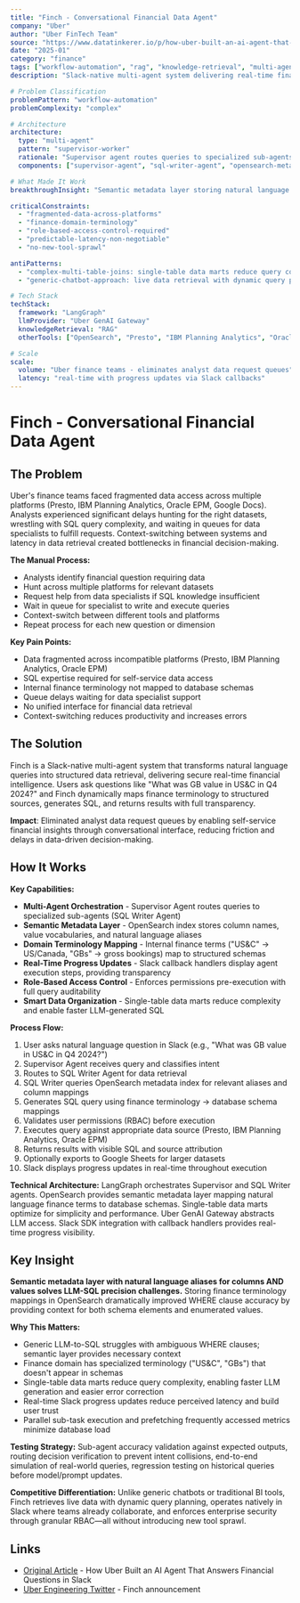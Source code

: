 ```yaml
---
title: "Finch - Conversational Financial Data Agent"
company: "Uber"
author: "Uber FinTech Team"
source: "https://www.datatinkerer.io/p/how-uber-built-an-ai-agent-that-answers"
date: "2025-01"
category: "finance"
tags: ["workflow-automation", "rag", "knowledge-retrieval", "multi-agent", "enterprise", "production"]
description: "Slack-native multi-agent system delivering real-time financial intelligence with semantic metadata layer eliminating SQL complexity"

# Problem Classification
problemPattern: "workflow-automation"
problemComplexity: "complex"

# Architecture
architecture:
  type: "multi-agent"
  pattern: "supervisor-worker"
  rationale: "Supervisor agent routes queries to specialized sub-agents (SQL Writer) while OpenSearch metadata layer provides semantic mapping from finance terminology to structured data sources"
  components: ["supervisor-agent", "sql-writer-agent", "opensearch-metadata", "data-marts", "slack-integration", "rbac-layer"]

# What Made It Work
breakthroughInsight: "Semantic metadata layer storing natural language aliases for both column names and enumerated values in OpenSearch dramatically improved WHERE clause accuracy - solving the classic LLM-SQL precision challenge"

criticalConstraints:
  - "fragmented-data-across-platforms"
  - "finance-domain-terminology"
  - "role-based-access-control-required"
  - "predictable-latency-non-negotiable"
  - "no-new-tool-sprawl"

antiPatterns:
  - "complex-multi-table-joins: single-table data marts reduce query complexity and enable faster LLM-generated SQL"
  - "generic-chatbot-approach: live data retrieval with dynamic query planning beats static responses"

# Tech Stack
techStack:
  framework: "LangGraph"
  llmProvider: "Uber GenAI Gateway"
  knowledgeRetrieval: "RAG"
  otherTools: ["OpenSearch", "Presto", "IBM Planning Analytics", "Oracle EPM", "Google Sheets", "Slack SDK"]

# Scale
scale:
  volume: "Uber finance teams - eliminates analyst data request queues"
  latency: "real-time with progress updates via Slack callbacks"
---
```


# Finch - Conversational Financial Data Agent

## The Problem

Uber's finance teams faced fragmented data access across multiple platforms (Presto, IBM Planning Analytics, Oracle EPM, Google Docs). Analysts experienced significant delays hunting for the right datasets, wrestling with SQL query complexity, and waiting in queues for data specialists to fulfill requests. Context-switching between systems and latency in data retrieval created bottlenecks in financial decision-making.

**The Manual Process:**
- Analysts identify financial question requiring data
- Hunt across multiple platforms for relevant datasets
- Request help from data specialists if SQL knowledge insufficient
- Wait in queue for specialist to write and execute queries
- Context-switch between different tools and platforms
- Repeat process for each new question or dimension

**Key Pain Points:**
- Data fragmented across incompatible platforms (Presto, IBM Planning Analytics, Oracle EPM)
- SQL expertise required for self-service data access
- Internal finance terminology not mapped to database schemas
- Queue delays waiting for data specialist support
- No unified interface for financial data retrieval
- Context-switching reduces productivity and increases errors

## The Solution

Finch is a Slack-native multi-agent system that transforms natural language queries into structured data retrieval, delivering secure real-time financial intelligence. Users ask questions like "What was GB value in US&C in Q4 2024?" and Finch dynamically maps finance terminology to structured sources, generates SQL, and returns results with full transparency.

**Impact**: Eliminated analyst data request queues by enabling self-service financial insights through conversational interface, reducing friction and delays in data-driven decision-making.

## How It Works

**Key Capabilities:**
- **Multi-Agent Orchestration** - Supervisor Agent routes queries to specialized sub-agents (SQL Writer Agent)
- **Semantic Metadata Layer** - OpenSearch index stores column names, value vocabularies, and natural language aliases
- **Domain Terminology Mapping** - Internal finance terms ("US&C" → US/Canada, "GBs" → gross bookings) map to structured schemas
- **Real-Time Progress Updates** - Slack callback handlers display agent execution steps, providing transparency
- **Role-Based Access Control** - Enforces permissions pre-execution with full query auditability
- **Smart Data Organization** - Single-table data marts reduce complexity and enable faster LLM-generated SQL

**Process Flow:**
1. User asks natural language question in Slack (e.g., "What was GB value in US&C in Q4 2024?")
2. Supervisor Agent receives query and classifies intent
3. Routes to SQL Writer Agent for data retrieval
4. SQL Writer queries OpenSearch metadata index for relevant aliases and column mappings
5. Generates SQL query using finance terminology → database schema mappings
6. Validates user permissions (RBAC) before execution
7. Executes query against appropriate data source (Presto, IBM Planning Analytics, Oracle EPM)
8. Returns results with visible SQL and source attribution
9. Optionally exports to Google Sheets for larger datasets
10. Slack displays progress updates in real-time throughout execution

**Technical Architecture:** LangGraph orchestrates Supervisor and SQL Writer agents. OpenSearch provides semantic metadata layer mapping natural language finance terms to database schemas. Single-table data marts optimize for simplicity and performance. Uber GenAI Gateway abstracts LLM access. Slack SDK integration with callback handlers provides real-time progress visibility.

## Key Insight

**Semantic metadata layer with natural language aliases for columns AND values solves LLM-SQL precision challenges.** Storing finance terminology mappings in OpenSearch dramatically improved WHERE clause accuracy by providing context for both schema elements and enumerated values.

**Why This Matters:**
- Generic LLM-to-SQL struggles with ambiguous WHERE clauses; semantic layer provides necessary context
- Finance domain has specialized terminology ("US&C", "GBs") that doesn't appear in schemas
- Single-table data marts reduce query complexity, enabling faster LLM generation and easier error correction
- Real-time Slack progress updates reduce perceived latency and build user trust
- Parallel sub-task execution and prefetching frequently accessed metrics minimize database load

**Testing Strategy:** Sub-agent accuracy validation against expected outputs, routing decision verification to prevent intent collisions, end-to-end simulation of real-world queries, regression testing on historical queries before model/prompt updates.

**Competitive Differentiation:** Unlike generic chatbots or traditional BI tools, Finch retrieves live data with dynamic query planning, operates natively in Slack where teams already collaborate, and enforces enterprise security through granular RBAC—all without introducing new tool sprawl.

## Links

- [Original Article](https://www.datatinkerer.io/p/how-uber-built-an-ai-agent-that-answers) - How Uber Built an AI Agent That Answers Financial Questions in Slack
- [Uber Engineering Twitter](https://x.com/UberEng/status/1945883033921527909) - Finch announcement
